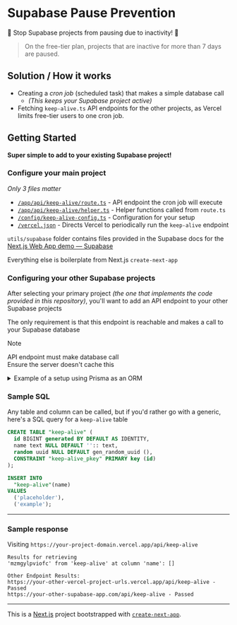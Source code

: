 # Supabase Pause Prevention

🛑 Stop Supabase projects from pausing due to inactivity! :raised_hands:

> On the free-tier plan, projects that are inactive for more than 7 days are paused. 


## Solution / How it works

- Creating a _cron job_ (scheduled task) that makes a simple database call
  - _(This keeps your Supabase project active)_
- Fetching `keep-alive.ts` API endpoints for the other projects, as Vercel limits free-tier users to one cron job.

## Getting Started

**Super simple to add to your existing Supabase project!**

### Configure your main project

_Only 3 files matter_

- [`/app/api/keep-alive/route.ts`](app/api/keep-alive/route.ts) - API endpoint the cron job will execute
- [`/app/api/keep-alive/helper.ts`](app/api/keep-alive/helper.ts) - Helper functions called from `route.ts`
- [`/config/keep-alive-config.ts`](config/keep-alive-config.ts) - Configuration for your setup
- [`/vercel.json`](vercel.json) - Directs Vercel to periodically run the `keep-alive` endpoint

`utils/supabase` folder contains files provided in the Supabase docs for the [Next.js Web App demo — Supabase](https://supabase.com/docs/guides/getting-started/tutorials/with-nextjs)

Everything else is boilerplate from Next.js `create-next-app`

### Configuring your other Supabase projects

After selecting your primary project _(the one that implements the code provided in this repository)_, you'll want to add an API endpoint to your other Supabase projects

The only requirement is that this endpoint is reachable and makes a call to your Supabase database


> [!NOTE]
> API endpoint must make database call   
> Ensure the server doesn't cache this


<details>

<summary>Example of a setup using Prisma as an ORM</summary>

`/pages/api/keep-alive.ts` 

```typescript
// Next.js API route support: https://nextjs.org/docs/api-routes/introduction
import { prisma } from 'src/server/db'
import type { NextApiRequest, NextApiResponse } from 'next'

export default async function handler(
  _req: NextApiRequest,
  res: NextApiResponse
) {
  try {
    const dbResponse = await prisma.tag.findMany()
    const successMessage = (dbResponse != null && dbResponse?.length > 0) ? "Success" : "Fail"
    res.status(200).json(successMessage)
  } catch (e) {
    res.status(401).send("There was an error")
  }
}
```
</details>

### Sample SQL 

Any table and column can be called, but if you'd rather go with a generic, here's a SQL query for a `keep-alive` table 

```sql
CREATE TABLE "keep-alive" (
  id BIGINT generated BY DEFAULT AS IDENTITY,
  name text NULL DEFAULT '':: text,
  random uuid NULL DEFAULT gen_random_uuid (),
  CONSTRAINT "keep-alive_pkey" PRIMARY key (id)
);

INSERT INTO
  "keep-alive"(name)
VALUES
  ('placeholder'),
  ('example');
```

___

### Sample response

Visiting `https://your-project-domain.vercel.app/api/keep-alive` 

```
Results for retrieving
'mzmgylpviofc' from 'keep-alive' at column 'name': []

Other Endpoint Results:
https://your-other-vercel-project-urls.vercel.app/api/keep-alive - Passed
https://your-other-supabase-app.com/api/keep-alive - Passed

```

___

This is a [Next.js](https://nextjs.org/) project bootstrapped with [`create-next-app`](https://github.com/vercel/next.js/tree/canary/packages/create-next-app).
